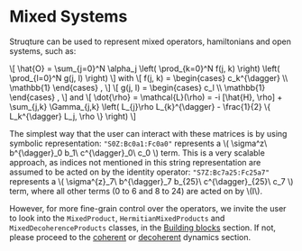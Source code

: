 # Mixed Systems

Struqture can be used to represent mixed operators, hamiltonians and open systems, such as:

\\[ \hat{O} = \sum_{j=0}^N \alpha_j \left( \prod_{k=0}^N f(j, k) \right) \left( \prod_{l=0}^N g(j, l) \right) \\]
with
\\[ f(j, k) = \begin{cases} c_k^{\dagger} \\\\ \mathbb{1} \end{cases} , \\]
\\[ g(j, l) = \begin{cases} c_l \\\\ \mathbb{1} \end{cases} , \\]
and 
\\[
    \dot{\rho} = \mathcal{L}(\rho) = -i \[\hat{H}, \rho\] + \sum_{j,k} \Gamma_{j,k} \left( L_{j}\rho L_{k}^{\dagger} - \frac{1}{2} \\{ L_k^{\dagger} L_j, \rho \\} \right)
\\]

The simplest way that the user can interact with these matrices is by using symbolic representation: `"S0Z:Bc0a1:Fc0a0"` represents a \\( \sigma^z\ b^{\dagger}\_0 b\_1\ c^{\dagger}\_0\ c\_0 \\) term. This is a very scalable approach, as indices not mentioned in this string representation are assumed to be acted on by the identity operator: `"S7Z:Bc7a25:Fc25a7"` represents a \\( \sigma^{z}\_7\ b^{\dagger}\_7 b\_{25}\ c^{\dagger}\_{25}\ c\_7 \\) term, where all other terms (0 to 6 and 8 to 24) are acted on by \\(I\\).

However, for more fine-grain control over the operators, we invite the user to look into the `MixedProduct`, `HermitianMixedProducts` and `MixedDecoherenceProducts` classes, in the [Building blocks](./products.md) section. If not, please proceed to the [coherent](./noisefree.md) or [decoherent](./noisy.md) dynamics section.
